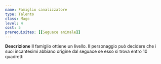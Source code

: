 ```yaml
---
name: Famiglio canalizzatore
type: Talento
class: Mago
level: 4
cost: 5
prerequisites: [[Seguace animale]]
---
```


**Descrizione**
Il famiglio ottiene un livello. Il personaggio può decidere che i suoi
incantesimi abbiano origine dal seguace se esso si trova entro 10 quadretti